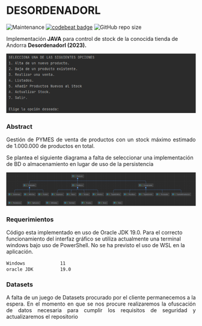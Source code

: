 DESORDENADORL
=========
![Maintenance](https://img.shields.io/maintenance/yes/2023)  [![codebeat badge](https://codebeat.co/badges/7ccb76f8-05e8-4d01-85b7-4f70286f954c)](https://codebeat.co/projects/github-com-innovatechdevelopers-desordenadorl-main)  ![GitHub repo size](https://img.shields.io/github/repo-size/InnovatechDevelopers/Desordenadorl?style=plastic)

Implementación **JAVA** para control de stock de la conocida tienda de Andorra **Desordenadorl (2023).**

<div style="text-align:center"><img src="docs\terminal.png" ,width=600/></div>

### Abstract
<p align="justify">
Gestión de PYMES de venta de productos con un stock máximo estimado de 1.000.000 de productos en total.

Se plantea el siguiente diagrama a falta de seleccionar una implementación de BD o almacenamiento en lugar de uso de la persistencia

<div style="text-align:center"><img src="docs\diagram.png" ,width=600/></div>



### Requerimientos

Código esta implementado en uso de Oracle JDK 19.0. 
Para el correcto funcionamiento del interfaz gráfico se utiliza actualmente una terminal windows bajo uso de PowerShell. No se ha previsto el uso de WSL en la aplicación.

```
Windows             11
oracle JDK          19.0
```

### Datasets
<p align="justify">
A falta de un juego de Datasets procurado por el cliente permanecemos a la espera. En el momento en que se nos procure realizaremos la ofuscación de datos necesaria para cumplir los requisitos de seguridad y actualizaremos el repositorio


